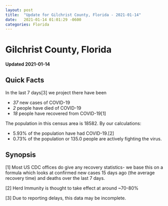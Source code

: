 ```yaml
---
layout: post
title:  "Update for Gilchrist County, Florida - 2021-01-14"
date:   2021-01-14 01:01:29 -0600
categories: Florida
---
```


# Gilchrist County, Florida
#### Updated 2021-01-14

## Quick Facts

In the last 7 days[3] we project there have been
- *37* new cases of COVID-19
- *2* people have died of COVID-19
- *18* people have recovered from COVID-19[1]

The population in this census area is 18582. By our calculations:
- 5.93% of the population have had COVID-19.[2]
- 0.73% of the population or 135.0 people are actively fighting the virus.

## Synopsis




[1] Most US CDC offices do give any recovery statistics- we base this on a formula which looks at confirmed new cases
15 days ago (the average recovery time) and deaths over the last 7 days.

[2] Herd Immunity is thought to take effect at around ~70-80%

[3] Due to reporting delays, this data may be incomplete.
 
    